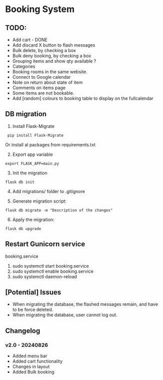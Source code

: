 # Booking System


## TODO:
* Add cart - DONE
* Add discard X button to flash messages
* Bulk delete, by checking a box
* Bulk deny booking, by checking a box
* Grouping items and show qty available ?
* Categories
* Booking rooms in the same website.
* Connect to Google calendar
* Note on return about state of item
* Comments on items page
* Some items are not bookable.
* Add [random] colours to booking table to display on the fullcalendar



## DB migration

1. Install Flask-Migrate

` pip install Flask-Migrate`

Or install al packages from requirements.txt

2. Export app variable

`export FLASK_APP=main.py`

3. Init the migration

`flask db init`

4. Add migrations/ folder to .gitignore

5. Generate migration script:

`flask db migrate -m "Description of the changes"`

6. Apply the migration:

`flask db upgrade`


## Restart Gunicorn service
booking.service
1. sudo systemctl start booking.service
2. sudo systemctl enable booking.service
3. sudo systemctl daemon-reload



## [Potential] Issues
* When migrating the database, the flashed messages remain, and have to be force deleted. 
* When migrating the database, user cannot log out. 



## Changelog

### v2.0 - 20240826 
- Added menu bar
- Added cart functionality
- Changes in layout
- Added Bulk booking
